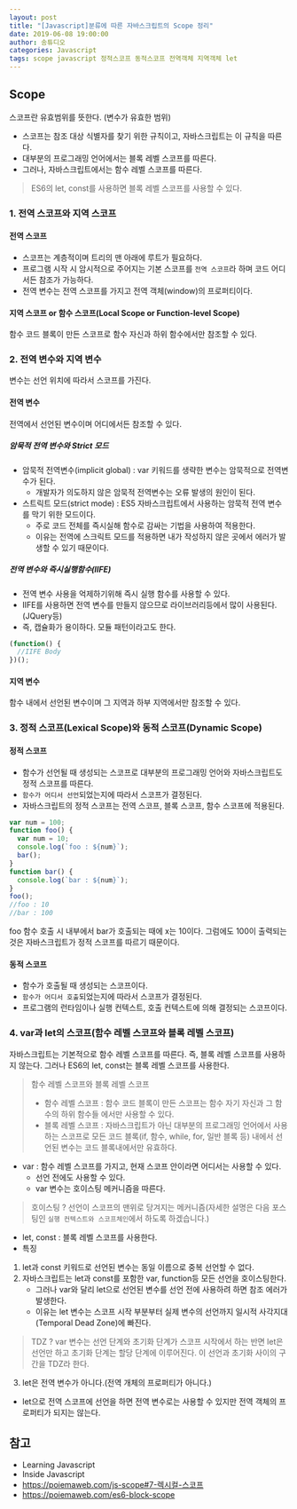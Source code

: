 ```yaml
---
layout: post
title: "[Javascript]분류에 따른 자바스크립트의 Scope 정리"
date: 2019-06-08 19:00:00
author: 송튜디오
categories: Javascript
tags: scope javascript 정적스코프 동적스코프 전역객체 지역객체 let
---
```


## Scope

스코프란 유효범위를 뜻한다. (변수가 유효한 범위)

- 스코프는 참조 대상 식별자를 찾기 위한 규칙이고, 자바스크립트는 이 규칙을 따른다.
- 대부분의 프로그래밍 언어에서는 블록 레벨 스코프를 따른다.
- 그러나, 자바스크립트에서는 함수 레벨 스코프를 따른다.

> ES6의 let, const를 사용하면 블록 레벨 스코프를 사용할 수 있다.

### 1. 전역 스코프와 지역 스코프

#### 전역 스코프

- 스코프는 계층적이며 트리의 맨 아래에 루트가 필요하다.
- 프로그램 시작 시 암시적으로 주어지는 기본 스코프를 `전역 스코프`라 하며 코드 어디서든 참조가 가능하다.
- 전역 변수는 전역 스코프를 가지고 전역 객체(window)의 프로퍼티이다.

#### 지역 스코프 or 함수 스코프(Local Scope or Function-level Scope)

함수 코드 블록이 만든 스코프로 함수 자신과 하위 함수에서만 참조할 수 있다.

### 2. 전역 변수와 지역 변수

변수는 선언 위치에 따라서 스코프를 가진다.

#### 전역 변수

전역에서 선언된 변수이며 어디에서든 참조할 수 있다.

##### 암묵적 전역 변수와 Strict 모드

- 암묵적 전역변수(implicit global) : var 키워드를 생략한 변수는 암묵적으로 전역변수가 된다.
  - 개발자가 의도하지 않은 암묵적 전역변수는 오류 발생의 원인이 된다.
- 스트릭트 모드(strict mode) : ES5 자바스크립트에서 사용하는 암묵적 전역 변수를 막기 위한 모드이다.
  - 주로 코드 전체를 즉시실해 함수로 감싸는 기법을 사용하여 적용한다.
  - 이유는 전역에 스크릭트 모드를 적용하면 내가 작성하지 않은 곳에서 에러가 발생할 수 있기 때문이다.

##### 전역 변수와 즉시실행함수(IIFE)

- 전역 변수 사용을 억제하기위해 즉시 실행 함수를 사용할 수 있다.
- IIFE를 사용하면 전역 변수를 만들지 않으므로 라이브러리등에서 많이 사용된다.(JQuery등)
- 즉, 캡슐화가 용이하다. 모듈 패턴이라고도 한다.

```js
(function() {
  //IIFE Body
})();
```

#### 지역 변수

함수 내에서 선언된 변수이며 그 지역과 하부 지역에서만 참조할 수 있다.

### 3. 정적 스코프(Lexical Scope)와 동적 스코프(Dynamic Scope)

#### 정적 스코프

- 함수가 선언될 때 생성되는 스코프로 대부분의 프로그래밍 언어와 자바스크립트도 정적 스코프를 따른다.
- `함수가 어디서 선언`되었는지에 따라서 스코프가 결정된다.
- 자바스크립트의 정적 스코프는 전역 스코프, 블록 스코프, 함수 스코프에 적용된다.

```js
var num = 100;
function foo() {
  var num = 10;
  console.log(`foo : ${num}`);
  bar();
}
function bar() {
  console.log(`bar : ${num}`);
}
foo();
//foo : 10
//bar : 100
```

foo 함수 호출 시 내부에서 bar가 호출되는 때에 x는 10이다. 그럼에도 100이 출력되는 것은 자바스크립트가 정적 스코프를 따르기 때문이다.

#### 동적 스코프

- 함수가 호출될 때 생성되는 스코프이다.
- `함수가 어디서 호출`되었는지에 따라서 스코프가 결정된다.
- 프로그램의 런타임이나 실행 컨텍스트, 호출 컨텍스트에 의해 결정되는 스코프이다.

### 4. var과 let의 스코프(함수 레벨 스코프와 블록 레벨 스코프)

자바스크립트는 기본적으로 함수 레벨 스코프를 따른다. 즉, 블록 레벨 스코프를 사용하지 않는다.
그러나 ES6의 let, const는 블록 레벨 스코프를 사용한다.

> 함수 레벨 스코프와 블록 레벨 스코프
>
> - 함수 레벨 스코프 : 함수 코드 블록이 만든 스코프는 함수 자기 자신과 그 함수의 하위 함수들 에서만 사용할 수 있다.
> - 블록 레벨 스코프 : 자바스크립트가 아닌 대부분의 프로그래밍 언어에서 사용하는 스코프로 모든 코드 블록(if, 함수, while, for, 일반 블록 등) 내에서 선언된 변수는 코드 블록내에서만 유효하다.

- var : 함수 레벨 스코프를 가지고, 현재 스코프 안이라면 어디서는 사용할 수 있다.
  - 선언 전에도 사용할 수 있다.
  - var 변수는 호이스팅 메커니즘을 따른다.

> 호이스팅 ? 선언이 스코프의 맨위로 당겨지는 메커니즘(자세한 설명은 다음 포스팅인 `실행 컨텍스트와 스코프체인`에서 하도록 하겠습니다.)

- let, const : 블록 레벨 스코프를 사용한다.
- 특징

1. let과 const 키워드로 선언된 변수는 동일 이름으로 중복 선언할 수 없다.
2. 자바스크립트는 let과 const를 포함한 var, function등 모든 선언을 호이스팅한다.
   - 그러나 var와 달리 let으로 선언된 변수를 선언 전에 사용하려 하면 참조 에러가 발생한다.
   - 이유는 let 변수는 스코프 시작 부분부터 실제 변수의 선언까지 일시적 사각지대(Temporal Dead Zone)에 빠진다.

> TDZ ? var 변수는 선언 단계와 초기화 단계가 스코프 시작에서 하는 반면 let은 선언만 하고 초기화 단계는 할당 단계에 이루어진다. 이 선언과 초기화 사이의 구간을 TDZ라 한다.

3. let은 전역 변수가 아니다.(전역 개체의 프로퍼티가 아니다.)

- let으로 전역 스코프에 선언을 하면 전역 변수로는 사용할 수 있지만 전역 객체의 프로퍼티가 되지는 않는다.

## 참고

- Learning Javascript
- Inside Javascript
- https://poiemaweb.com/js-scope#7-렉시컬-스코프
- https://poiemaweb.com/es6-block-scope
